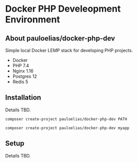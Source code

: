 # Docker PHP Develeopment Environment

## About pauloelias/docker-php-dev

Simple local Docker LEMP stack for developing PHP projects.

- Docker
- PHP 7.4
- Nginx 1.16
- Postgres 12
- Redis 5

## Installation

Details TBD.

```
composer create-project pauloelias/docker-php-dev PATH
```

```
composer create-project pauloelias/docker-php-dev myapp
```

## Setup

Details TBD.